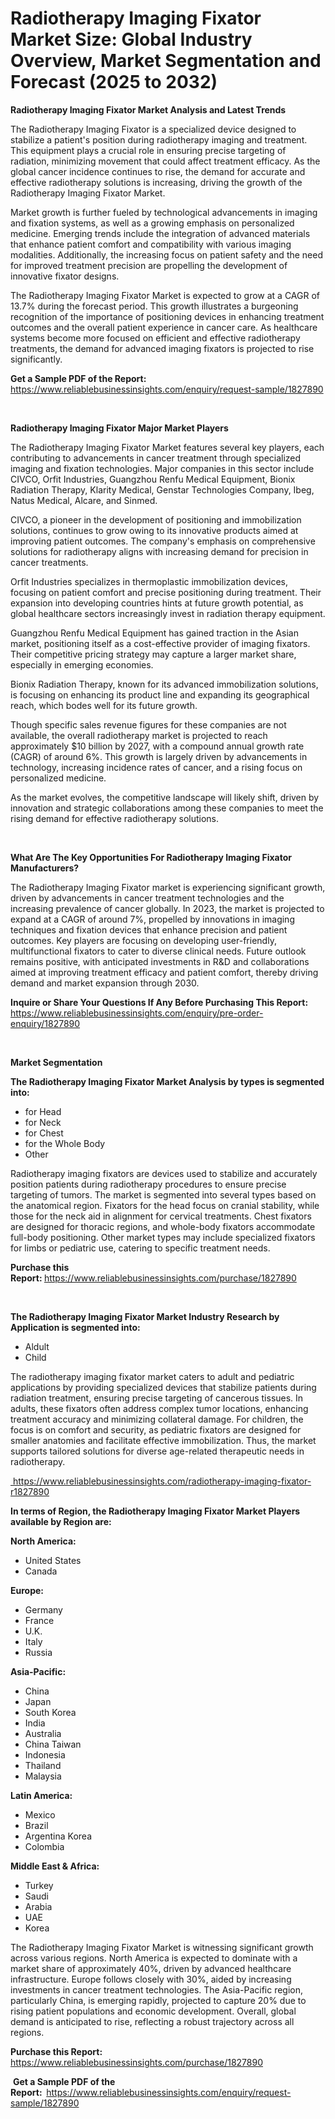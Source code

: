 <p><h1>Radiotherapy Imaging Fixator Market Size: Global Industry Overview, Market Segmentation and Forecast (2025 to 2032)</h1></p><p><strong>Radiotherapy Imaging Fixator Market Analysis and Latest Trends</strong></p>
<p><p>The Radiotherapy Imaging Fixator is a specialized device designed to stabilize a patient's position during radiotherapy imaging and treatment. This equipment plays a crucial role in ensuring precise targeting of radiation, minimizing movement that could affect treatment efficacy. As the global cancer incidence continues to rise, the demand for accurate and effective radiotherapy solutions is increasing, driving the growth of the Radiotherapy Imaging Fixator Market.</p><p>Market growth is further fueled by technological advancements in imaging and fixation systems, as well as a growing emphasis on personalized medicine. Emerging trends include the integration of advanced materials that enhance patient comfort and compatibility with various imaging modalities. Additionally, the increasing focus on patient safety and the need for improved treatment precision are propelling the development of innovative fixator designs. </p><p>The Radiotherapy Imaging Fixator Market is expected to grow at a CAGR of 13.7% during the forecast period. This growth illustrates a burgeoning recognition of the importance of positioning devices in enhancing treatment outcomes and the overall patient experience in cancer care. As healthcare systems become more focused on efficient and effective radiotherapy treatments, the demand for advanced imaging fixators is projected to rise significantly.</p></p>
<p><strong>Get a Sample PDF of the Report:&nbsp;</strong> <a href="https://www.reliablebusinessinsights.com/enquiry/request-sample/1827890?utm_campaign=2190&utm_medium=2&utm_source=Github&utm_content=ia&utm_term=14042025&utm_id=radiotherapy-imaging-fixator">https://www.reliablebusinessinsights.com/enquiry/request-sample/1827890</a></p>
<p>&nbsp;</p>
<p><strong>Radiotherapy Imaging Fixator Major Market Players</strong></p>
<p><p>The Radiotherapy Imaging Fixator Market features several key players, each contributing to advancements in cancer treatment through specialized imaging and fixation technologies. Major companies in this sector include CIVCO, Orfit Industries, Guangzhou Renfu Medical Equipment, Bionix Radiation Therapy, Klarity Medical, Genstar Technologies Company, Ibeg, Natus Medical, Alcare, and Sinmed.</p><p>CIVCO, a pioneer in the development of positioning and immobilization solutions, continues to grow owing to its innovative products aimed at improving patient outcomes. The company's emphasis on comprehensive solutions for radiotherapy aligns with increasing demand for precision in cancer treatments.</p><p>Orfit Industries specializes in thermoplastic immobilization devices, focusing on patient comfort and precise positioning during treatment. Their expansion into developing countries hints at future growth potential, as global healthcare sectors increasingly invest in radiation therapy equipment.</p><p>Guangzhou Renfu Medical Equipment has gained traction in the Asian market, positioning itself as a cost-effective provider of imaging fixators. Their competitive pricing strategy may capture a larger market share, especially in emerging economies.</p><p>Bionix Radiation Therapy, known for its advanced immobilization solutions, is focusing on enhancing its product line and expanding its geographical reach, which bodes well for its future growth.</p><p>Though specific sales revenue figures for these companies are not available, the overall radiotherapy market is projected to reach approximately $10 billion by 2027, with a compound annual growth rate (CAGR) of around 6%. This growth is largely driven by advancements in technology, increasing incidence rates of cancer, and a rising focus on personalized medicine.</p><p>As the market evolves, the competitive landscape will likely shift, driven by innovation and strategic collaborations among these companies to meet the rising demand for effective radiotherapy solutions.</p></p>
<p>&nbsp;</p>
<p><strong>What Are The Key Opportunities For Radiotherapy Imaging Fixator Manufacturers?</strong></p>
<p><p>The Radiotherapy Imaging Fixator market is experiencing significant growth, driven by advancements in cancer treatment technologies and the increasing prevalence of cancer globally. In 2023, the market is projected to expand at a CAGR of around 7%, propelled by innovations in imaging techniques and fixation devices that enhance precision and patient outcomes. Key players are focusing on developing user-friendly, multifunctional fixators to cater to diverse clinical needs. Future outlook remains positive, with anticipated investments in R&D and collaborations aimed at improving treatment efficacy and patient comfort, thereby driving demand and market expansion through 2030.</p></p>
<p><strong>Inquire or Share Your Questions If Any Before Purchasing This Report:</strong> <a href="https://www.reliablebusinessinsights.com/enquiry/pre-order-enquiry/1827890?utm_campaign=2190&utm_medium=2&utm_source=Github&utm_content=ia&utm_term=14042025&utm_id=radiotherapy-imaging-fixator">https://www.reliablebusinessinsights.com/enquiry/pre-order-enquiry/1827890</a></p>
<p>&nbsp;</p>
<p><strong>Market Segmentation</strong></p>
<p><strong>The Radiotherapy Imaging Fixator Market Analysis by types is segmented into:</strong></p>
<p><ul><li>for Head</li><li>for Neck</li><li>for Chest</li><li>for the Whole Body</li><li>Other</li></ul></p>
<p><p>Radiotherapy imaging fixators are devices used to stabilize and accurately position patients during radiotherapy procedures to ensure precise targeting of tumors. The market is segmented into several types based on the anatomical region. Fixators for the head focus on cranial stability, while those for the neck aid in alignment for cervical treatments. Chest fixators are designed for thoracic regions, and whole-body fixators accommodate full-body positioning. Other market types may include specialized fixators for limbs or pediatric use, catering to specific treatment needs.</p></p>
<p><strong>Purchase this Report:&nbsp;</strong><a href="https://www.reliablebusinessinsights.com/purchase/1827890?utm_campaign=2190&utm_medium=2&utm_source=Github&utm_content=ia&utm_term=14042025&utm_id=radiotherapy-imaging-fixator">https://www.reliablebusinessinsights.com/purchase/1827890</a></p>
<p>&nbsp;</p>
<p><strong>The Radiotherapy Imaging Fixator Market Industry Research by Application is segmented into:</strong></p>
<p><ul><li>Aldult</li><li>Child</li></ul></p>
<p><p>The radiotherapy imaging fixator market caters to adult and pediatric applications by providing specialized devices that stabilize patients during radiation treatment, ensuring precise targeting of cancerous tissues. In adults, these fixators often address complex tumor locations, enhancing treatment accuracy and minimizing collateral damage. For children, the focus is on comfort and security, as pediatric fixators are designed for smaller anatomies and facilitate effective immobilization. Thus, the market supports tailored solutions for diverse age-related therapeutic needs in radiotherapy.</p></p>
<p><a href="https://www.reliablebusinessinsights.com/radiotherapy-imaging-fixator-r1827890?utm_campaign=2190&utm_medium=2&utm_source=Github&utm_content=ia&utm_term=14042025&utm_id=radiotherapy-imaging-fixator">&nbsp;https://www.reliablebusinessinsights.com/radiotherapy-imaging-fixator-r1827890</a></p>
<p><strong>In terms of Region, the Radiotherapy Imaging Fixator Market Players available by Region are:</strong></p>
<p>
    <p> <strong> North America: </strong>
        <ul>
            <li>United States</li>
            <li>Canada</li>
        </ul>
        </p> 
    <p> <strong> Europe: </strong>
        <ul>
            <li>Germany</li>
            <li>France</li>
            <li>U.K.</li>
            <li>Italy</li>
            <li>Russia</li>
        </ul>
        </p> 
    <p> <strong> Asia-Pacific: </strong>
        <ul>
            <li>China</li>
            <li>Japan</li>
            <li>South Korea</li>
            <li>India</li>
            <li>Australia</li>
            <li>China Taiwan</li>
            <li>Indonesia</li>
            <li>Thailand</li>
            <li>Malaysia</li>
        </ul>
        </p> 
    <p> <strong> Latin America: </strong>
        <ul>
            <li>Mexico</li>
            <li>Brazil</li>
            <li>Argentina Korea</li>
            <li>Colombia</li>
        </ul>
        </p> 
    <p> <strong> Middle East & Africa: </strong>
        <ul>
            <li>Turkey</li>
            <li>Saudi</li>
            <li>Arabia</li>
            <li>UAE</li>
            <li>Korea</li>
        </ul>
    </p>
    </p>
<p><p>The Radiotherapy Imaging Fixator Market is witnessing significant growth across various regions. North America is expected to dominate with a market share of approximately 40%, driven by advanced healthcare infrastructure. Europe follows closely with 30%, aided by increasing investments in cancer treatment technologies. The Asia-Pacific region, particularly China, is emerging rapidly, projected to capture 20% due to rising patient populations and economic development. Overall, global demand is anticipated to rise, reflecting a robust trajectory across all regions.</p></p>
<p><strong>Purchase this Report: </strong><a href="https://www.reliablebusinessinsights.com/purchase/1827890?utm_campaign=2190&utm_medium=2&utm_source=Github&utm_content=ia&utm_term=14042025&utm_id=radiotherapy-imaging-fixator">https://www.reliablebusinessinsights.com/purchase/1827890</a></p>
<p>&nbsp;<strong>Get a Sample PDF of the Report:&nbsp;&nbsp;</strong><a href="https://www.reliablebusinessinsights.com/enquiry/request-sample/1827890?utm_campaign=2190&utm_medium=2&utm_source=Github&utm_content=ia&utm_term=14042025&utm_id=radiotherapy-imaging-fixator">https://www.reliablebusinessinsights.com/enquiry/request-sample/1827890</a></p>
<p><strong></strong></p>
<p><p></p><p></p><p></p></p>